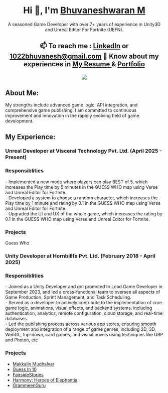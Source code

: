 
<div align="center">

<br/>
<br/>
<h1 align="center">Hi 👋, I'm <a href=https://www.linkedin.com/in/bhuvaneshwaran-m-76588563/" target="_blank"> Bhuvaneshwaran M </a> </h1>
A seasoned Game Developer with over 7+ years of experience in Unity3D and Unreal Editor For Fortnite (UEFN).

<h2>
  
 📫 To reach me : [LinkedIn](linkedin.com/in/bhuvaneshwaran-m-76588563) or **1022bhuvanesh@gmail.com**
 📄 Know about my experiences in [ My Resume ](https://github.com/bhuvanesh22/bhuvanesh22/blob/b4d8f2037983873c5b472ed5db6adf2d22cc07eb/Bhuvanesh_Resume_7YOE.pdf) & [Portfolio](1022bhuvanesh.wixsite.com/portfolio)
  
 </h2>
<a href="https://github.com/ryo-ma/github-profile-trophy"><img src = "https://github-profile-trophy.vercel.app/?username=bhuvanesh22&theme=dracula"></a>
</div>
<h2 align="left"> About Me: </h2> 
<p align="left">  My strengths include advanced game logic, API integration, and comprehensive game publishing. I am committed to continuous improvement and innovation in the rapidly evolving field of game development.

<h2 align="left"> My Experience: </h2> 
<h3 align="centre">  Unreal Developer at Visceral Technology Pvt. Ltd. (April 2025 - Present) </h3>
<h3 align="left"> Responsiblities </h3>
<p align="left"> -  Implemented a new mode where players can play BEST of 5, which increases the Play time by 5
 minutes in the GUESS WHO map using Verse and Unreal Editor for Fortnite.<br/>
  -  Developed a system to choose a random character, which increases the Play time by 1 minute and rating by 0.1 in the GUESS WHO map using Verse and Unreal Editor for Fortnite.<br/>
  -  Upgraded the UI and UX of the whole game, which increases the rating by 0.1 in the GUESS WHO map using Verse and Unreal Editor for Fortnite.
<h3 align="left"> Projects </h3>
<p align="left"> Guess Who
<h3 align="centre"> Unity Developer at Hornbillfx Pvt. Ltd. (February 2018 - April 2025) </h3>
<h3 align="left"> Responsiblities </h3>
<p align="left"> -  Joined as a Unity Developer and got promoted to Lead Game Developer in September 2023, and led a cross-functional team to oversee all aspects of Game Production, Sprint Management, and Task Scheduling.<br/>
  -  Served as a developer to actively contribute to the implementation of core game logic, animations, visual effects, and backend systems, including authentication, analytics, remote configuration, cloud storage, and real-time databases.<br/>
  -  Led the publishing process across various app stores, ensuring smooth deployment and integration of a range of game genres, including 2D, 3D, WebGL, top-down, card games, and visual novels using techniques like URP and Photon, etc </p>
<h3 align="left"> Projects </h3>

 - [ Makkalin Mudhalvar ](https://play.google.com/store/apps/details?id=com.thepenindia.namadhu_dravidam&hl=en_IN)
 - [ Guess In 10 ](https://play.google.com/store/apps/details?id=com.skillmatics.guessin10&hl=en)
 - [ FairsideStories](https://fairside-stories.en.softonic.com/android)
 - [ Harmony: Heroes of Elephantia](https://play.google.com/store/apps/details?id=com.CincinnatiZoo.Harmony&hl=en_IN)
 - [ GrammeenGuru](https://play.google.com/store/apps/details?id=com.GrameenFoundation.GrameenGuru&hl=en_IN)
 
